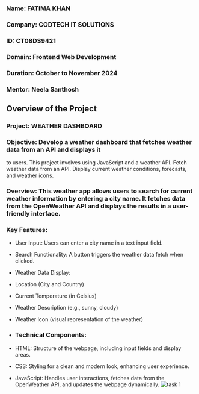 ### **Name**: FATIMA KHAN
### **Company**: CODTECH IT SOLUTIONS
### **ID**: CT08DS9421
### **Domain**: Frontend Web Development
### **Duration**: October to November 2024
### **Mentor**: Neela Santhosh

## Overview of the Project
### Project: WEATHER DASHBOARD
### Objective: Develop a weather dashboard that fetches weather data from an API and displays it
to users. This project involves using JavaScript and a weather API. Fetch weather
data from an API. Display current weather conditions, forecasts, and weather icons.

### Overview: This weather app allows users to search for current weather information by entering a city name. It fetches data from the OpenWeather API and displays the results in a user-friendly interface.

### Key Features:

- User Input: Users can enter a city name in a text input field.
- Search Functionality: A button triggers the weather data fetch when clicked.
- Weather Data Display:
- Location (City and Country)
- Current Temperature (in Celsius)
- Weather Description (e.g., sunny, cloudy)
- Weather Icon (visual representation of the weather)

- ### Technical Components:

- HTML: Structure of the webpage, including input fields and display areas.
- CSS: Styling for a clean and modern look, enhancing user experience.
- JavaScript: Handles user interactions, fetches data from the OpenWeather API, and updates the webpage dynamically.
![task 1](https://github.com/user-attachments/assets/3b12f3b6-fd5a-4787-94fe-32d04a7fe70c)





